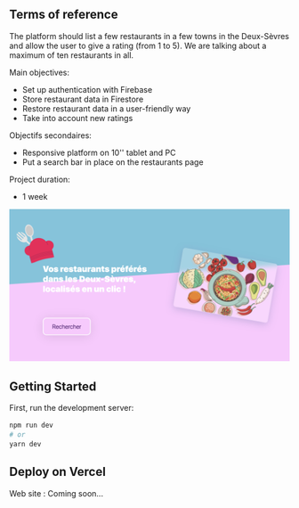 ## Terms of reference

The platform should list a few restaurants in a few towns in the Deux-Sèvres and allow the user to give a rating (from 1 to 5). We are talking about a maximum of ten restaurants in all.

Main objectives: 

* Set up authentication with Firebase
* Store restaurant data in Firestore
* Restore restaurant data in a user-friendly way
* Take into account new ratings

Objectifs secondaires:

* Responsive platform on 10'' tablet and PC
* Put a search bar in place on the restaurants page

Project duration:

* 1 week

![Web Site](public/images/capture.png)


## Getting Started

First, run the development server:

```bash
npm run dev
# or
yarn dev
```

## Deploy on Vercel

Web site : Coming soon...

